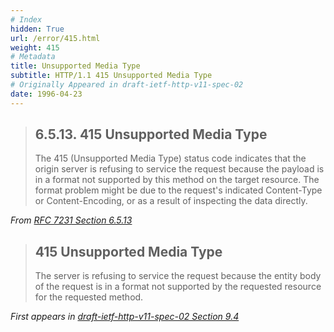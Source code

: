 ```yaml
---
# Index
hidden: True
url: /error/415.html
weight: 415
# Metadata
title: Unsupported Media Type
subtitle: HTTP/1.1 415 Unsupported Media Type
# Originally Appeared in draft-ietf-http-v11-spec-02
date: 1996-04-23
---
```


> ## 6.5.13.  415 Unsupported Media Type
>
> The 415 (Unsupported Media Type) status code indicates that the
> origin server is refusing to service the request because the payload
> is in a format not supported by this method on the target resource.
> The format problem might be due to the request's indicated
> Content-Type or Content-Encoding, or as a result of inspecting the
> data directly.

<cite>From [RFC 7231 Section 6.5.13](https://tools.ietf.org/html/rfc7231#section-6.5.13)</cite>

> ## 415 Unsupported Media Type
>
> The server is refusing to service the request because the entity body of
> the request is in a format not supported by the requested resource for
> the requested method.

<cite>First appears in [draft-ietf-http-v11-spec-02 Section 9.4](https://tools.ietf.org/html/draft-ietf-http-v11-spec-02#section-9.4)</cite>
